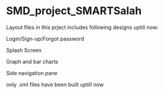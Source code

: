 # SMD_project_SMARTSalah

Layout files in this prject includes following designs uptill now:

Login/Sign-up/Forgot password

Splash Screen

Graph and bar charts

Side navigation pane 

only .xml files have been built uptill now

